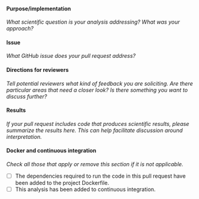 <!--Hi there, thanks for your contribution! Please take a moment to fill out this template to facilitate the review of your pull request.-->

#### Purpose/implementation

_What scientific question is your analysis addressing? What was your approach?_

#### Issue

_What GitHub issue does your pull request address?_

#### Directions for reviewers

_Tell potential reviewers what kind of feedback you are soliciting. 
Are there particular areas that need a closer look?
Is there something you want to discuss further?_

#### Results

_If your pull request includes code that produces scientific results, please summarize the results here.
This can help facilitate discussion around interpretation._

#### Docker and continuous integration

_Check all those that apply or remove this section if it is not applicable._

- [ ] The dependencies required to run the code in this pull request have been added to the project Dockerfile.
- [ ] This analysis has been added to continuous integration.

